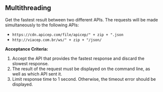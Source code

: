 ## Multithreading

Get the fastest result between two different APIs. The requests will be made simultaneously to the following APIs:
* `https://cdn.apicep.com/file/apicep/" + zip + ".json`
* `http://viacep.com.br/ws/" + zip + "/json/`

**Acceptance Criteria:**

1. Accept the API that provides the fastest response and discard the slowest response.
2. The result of the request must be displayed on the command line, as well as which API sent it.
3. Limit response time to 1 second. Otherwise, the timeout error should be displayed.
